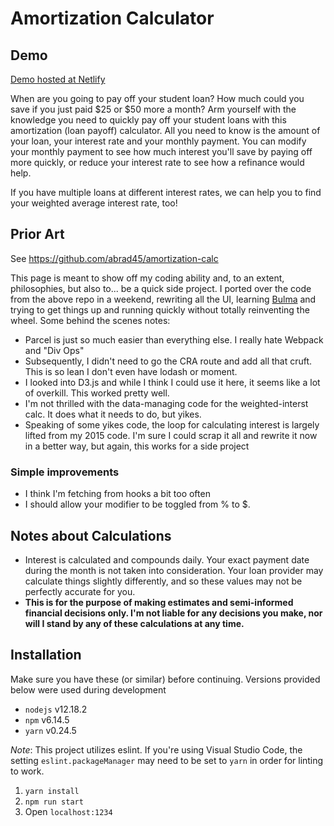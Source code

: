 # Amortization Calculator

## Demo

[Demo hosted at Netlify](https://compassionate-roentgen-a6a345.netlify.app)

When are you going to pay off your student loan? How much could you save if you just paid $25 or $50 more a month? Arm yourself with the knowledge you need to quickly pay off your student loans with this amortization (loan payoff) calculator. All you need to know is the amount of your loan, your interest rate and your monthly payment. You can modify your monthly payment to see how much interest you'll save by paying off more quickly, or reduce your interest rate to see how a refinance would help.

If you have multiple loans at different interest rates, we can help you to find your weighted average interest rate, too!

## Prior Art

See <https://github.com/abrad45/amortization-calc>

This page is meant to show off my coding ability and, to an extent, philosophies, but also to... be a quick side project. I ported over the code from the above repo in a weekend, rewriting all the UI, learning [Bulma](https://bulma.io) and trying to get things up and running quickly without totally reinventing the wheel. Some behind the scenes notes:

* Parcel is just so much easier than everything else. I really hate Webpack and "Div Ops"
* Subsequently, I didn't need to go the CRA route and add all that cruft. This is so lean I don't even have lodash or moment.
* I looked into D3.js and while I think I could use it here, it seems like a lot of overkill. This worked pretty well.
* I'm not thrilled with the data-managing code for the weighted-interst calc. It does what it needs to do, but yikes.
* Speaking of some yikes code, the loop for calculating interest is largely lifted from my 2015 code. I'm sure I could scrap it all and rewrite it now in a better way, but again, this works for a side project

### Simple improvements

* I think I'm fetching from hooks a bit too often
* I should allow your modifier to be toggled from % to $.

## Notes about Calculations

* Interest is calculated and compounds daily. Your exact payment date during the month is not taken into consideration. Your loan provider may calculate things slightly differently, and so these values may not be perfectly accurate for you.
* **This is for the purpose of making estimates and semi-informed financial decisions only. I'm not liable for any decisions you make, nor will I stand by any of these calculations at any time.**

## Installation

Make sure you have these (or similar) before continuing. Versions provided below were used during development

* `nodejs` v12.18.2
* `npm` v6.14.5
* `yarn` v0.24.5

_Note_: This project utilizes eslint. If you're using Visual Studio Code, the setting `eslint.packageManager` may need to be set to `yarn` in order for linting to work.

1. `yarn install`
2. `npm run start`
3. Open `localhost:1234`
